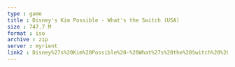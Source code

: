 ```yaml
---
type : game
title : Disney's Kim Possible - What's the Switch (USA)
size : 747.7 M
format : iso
archive : zip
server : myrient
link2 : Disney%27s%20Kim%20Possible%20-%20What%27s%20the%20Switch%20%28USA%29
---
```

